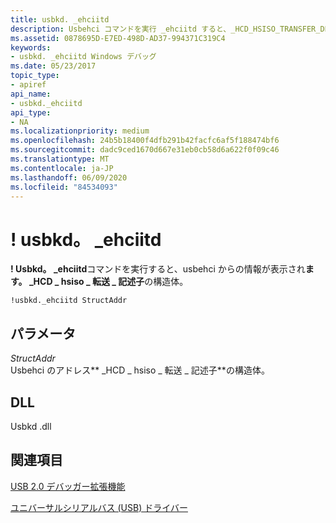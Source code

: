 ```yaml
---
title: usbkd. _ehciitd
description: Usbehci コマンドを実行 _ehciitd すると、_HCD_HSISO_TRANSFER_DESCRIPTOR 構造の情報が表示されます。
ms.assetid: 0878695D-E7ED-498D-AD37-994371C319C4
keywords:
- usbkd. _ehciitd Windows デバッグ
ms.date: 05/23/2017
topic_type:
- apiref
api_name:
- usbkd._ehciitd
api_type:
- NA
ms.localizationpriority: medium
ms.openlocfilehash: 24b5b18400f4dfb291b42facfc6af5f188474bf6
ms.sourcegitcommit: dadc9ced1670d667e31eb0cb58d6a622f0f09c46
ms.translationtype: MT
ms.contentlocale: ja-JP
ms.lasthandoff: 06/09/2020
ms.locfileid: "84534093"
---
```

# <a name="usbkd_ehciitd"></a>! usbkd。 \_ehciitd


**! Usbkd。 \_ehciitd**コマンドを実行すると、usbehci からの情報が表示され**ます。 \_HCD \_ hsiso \_ 転送 \_ 記述子**の構造体。

```dbgcmd
!usbkd._ehciitd StructAddr
```

## <a name="span-idddk__devobj_dbgspanspan-idddk__devobj_dbgspanparameters"></a><span id="ddk__devobj_dbg"></span><span id="DDK__DEVOBJ_DBG"></span>パラメータ


<span id="_______StructAddr______"></span><span id="_______structaddr______"></span><span id="_______STRUCTADDR______"></span>*StructAddr*   
Usbehci のアドレス** \_HCD \_ hsiso \_ 転送 \_ 記述子**の構造体。

## <a name="span-iddllspanspan-iddllspandll"></a><span id="DLL"></span><span id="dll"></span>DLL


Usbkd .dll

## <a name="span-idsee_alsospansee-also"></a><span id="see_also"></span>関連項目


[USB 2.0 デバッガー拡張機能](usb-2-0-extensions.md)

[ユニバーサルシリアルバス (USB) ドライバー](https://docs.microsoft.com/windows-hardware/drivers/usbcon/)

 

 






